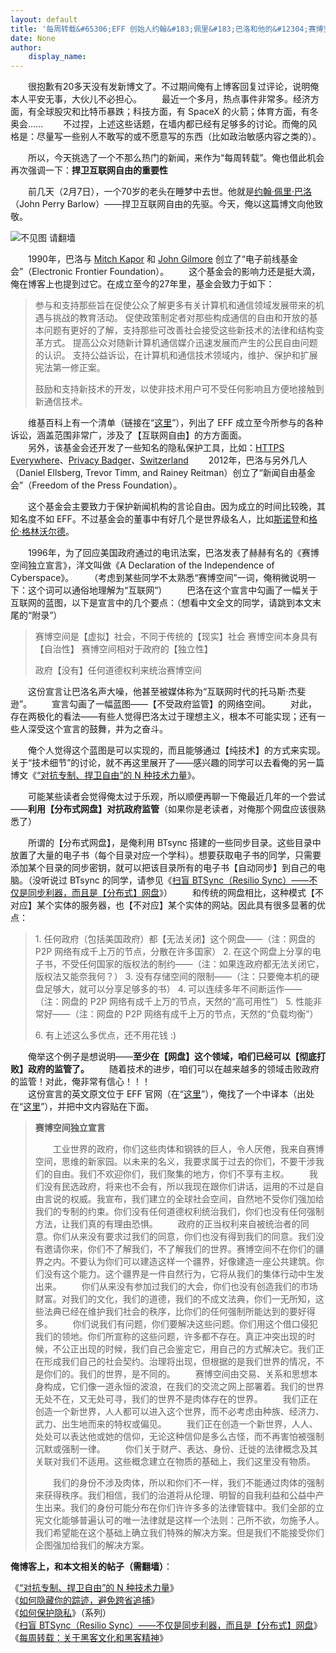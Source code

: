 ```yaml
---
layout: default
title: '每周转载&#65306;EFF 创始人约翰&#183;佩里&#183;巴洛和他的&#12304;赛博空间独立宣言&#12305;'
date: None
author:
    display_name: 
---
```


　　很抱歉有20多天没有发新博文了。不过期间俺有上博客回复过评论，说明俺本人平安无事，大伙儿不必担心。 　　最近一个多月，热点事件非常多。经济方面，有全球股灾和比特币暴跌；科技方面，有 SpaceX 的火箭；体育方面，有冬奥会...... 　　不过捏，上述这些话题，在墙内都已经有足够多的讨论。而俺的风格是：尽量写一些别人不敢写的或不愿意写的东西（比如政治敏感内容之类的）。

　　所以，今天挑选了一个不那么热门的新闻，来作为“每周转载”。俺也借此机会再次强调一下：**捍卫互联网自由的重要性**

  
　　前几天（2月7日），一个70岁的老头在睡梦中去世。他就是[约翰·佩里·巴洛](https://en.wikipedia.org/wiki/John_Perry_Barlow)（John Perry Barlow）——捍卫互联网自由的先驱。今天，俺以这篇博文向他致敬。

![不见图 请翻墙](https://lh3.googleusercontent.com/JNEP0Bc0ProjFwnkXAMXzrY8hWxhiYv0LxwrVclyWhQMw7-RW-BWIAJeFPMVPO2lMxoE0vOaHNbvSi0SkWjVDuByw9PV13NkT3OI91o5ciT3jVbJpYwfw_5uUTieeLYhPmFoCFatH2g)

  
  
　　1990年，巴洛与 [Mitch Kapor](https://en.wikipedia.org/wiki/Mitch_Kapor) 和 [John Gilmore](https://en.wikipedia.org/wiki/John_Gilmore_(activist)) 创立了“电子前线基金会”（Electronic Frontier Foundation）。 　　这个基金会的影响力还是挺大滴，俺在博客上也提到过它。在成立至今的27年里，基金会致力于如下：

> 参与和支持那些旨在促使公众了解更多有关计算机和通信领域发展带来的机遇与挑战的教育活动。 促使政策制定者对那些构成通信的自由和开放的基本问题有更好的了解，支持那些可改善社会接受这些新技术的法律和结构变革方式。 提高公众对随新计算机通信媒介迅速发展而产生的公民自由问题的认识。 支持公益诉讼，在计算机和通信技术领域内，维护、保护和扩展宪法第一修正案。
> 
> 鼓励和支持新技术的开发，以使非技术用户可不受任何影响且方便地接触到新通信技术。

　　维基百科上有一个清单（链接在“[这里](https://en.wikipedia.org/wiki/List_of_litigation_involving_the_Electronic_Frontier_Foundation)”），列出了 EFF 成立至今所参与的各种诉讼，涵盖范围非常广，涉及了【互联网自由】的方方面面。  
　　另外，该基金会还开发了一些知名的隐私保护工具，比如：[HTTPS Everywhere](https://en.wikipedia.org/wiki/HTTPS_Everywhere)、[Privacy Badger](https://en.wikipedia.org/wiki/Privacy_Badger)、[Switzerland](https://en.wikipedia.org/wiki/Switzerland_(software)) 　　2012年，巴洛与另外几人（Daniel Ellsberg, Trevor Timm, and Rainey Reitman）创立了“新闻自由基金会”（Freedom of the Press Foundation）。

　　这个基金会主要致力于保护新闻机构的言论自由。因为成立的时间比较晚，其知名度不如 EFF。不过基金会的董事中有好几个是世界级名人，比如[斯诺登](https://zh.wikipedia.org/wiki/%E7%88%B1%E5%BE%B7%E5%8D%8E%C2%B7%E6%96%AF%E8%AF%BA%E7%99%BB)和[格伦·格林沃尔德](https://zh.wikipedia.org/wiki/%E8%91%9B%E5%80%AB%C2%B7%E8%91%9B%E6%9E%97%E8%8F%AF%E5%BE%B7)。

　　1996年，为了回应美国政府通过的电讯法案，巴洛发表了赫赫有名的《赛博空间独立宣言》，洋文叫做《A Declaration of the Independence of Cyberspace》。 　　（考虑到某些同学不太熟悉“赛博空间”一词，俺稍微说明一下：这个词可以通俗地理解为“互联网”） 　　巴洛在这个宣言中勾画了一幅关于互联网的蓝图，以下是宣言中的几个要点：（想看中文全文的同学，请跳到本文末尾的“附录”）

> 赛博空间是【虚拟】社会，不同于传统的【现实】社会 赛博空间本身具有【自治性】 赛博空间相对于政府的【独立性】
> 
> 政府【没有】任何道德权利来统治赛博空间

　　这份宣言让巴洛名声大噪，他甚至被媒体称为“互联网时代的托马斯·杰斐逊”。 　　宣言勾画了一幅蓝图——【不受政府监管】的网络空间。 　　对此，存在两极化的看法——有些人觉得巴洛太过于理想主义，根本不可能实现；还有一些人深受这个宣言的鼓舞，并为之奋斗。

　　俺个人觉得这个蓝图是可以实现的，而且能够通过【纯技术】的方式来实现。关于“技术细节”的讨论，就不再这里展开了——感兴趣的同学可以去看俺的另一篇博文《[“对抗专制、捍卫自由”的 N 种技术力量](https://program-think.blogspot.com/2015/08/Technology-and-Freedom.html)》。

　　可能某些读者会觉得俺太过于乐观，所以顺便再聊一下俺最近几年的一个尝试——**利用【分布式网盘】对抗政府监管**（如果你是老读者，对俺那个网盘应该很熟悉了）

  
　　所谓的【分布式网盘】，是俺利用 BTsync 搭建的一些同步目录。这些目录中放置了大量的电子书（每个目录对应一个学科）。想要获取电子书的同学，只需要添加某个目录的同步密钥，就可以把该目录所有的电子书【自动同步】到自己的电脑。（没听说过 BTsync 的同学，请参见《[扫盲 BTSync（Resilio Sync）——不仅是同步利器，而且是【分布式】网盘](https://program-think.blogspot.com/2015/01/BitTorrent-Sync.html)》） 　　和传统的网盘相比，这种模式【不对应】某个实体的服务器，也【不对应】某个实体的网站。因此具有很多显著的优点：

> 1\. 任何政府（包括美国政府）都【无法关闭】这个网盘——（注：网盘的 P2P 网络有成千上万的节点，分散在许多国家） 2. 在这个网盘上分享的电子书，不受任何国家的版权法的制约——（注：如果连政府都无法关闭它，版权法又能奈我何？） 3. 没有存储空间的限制——（注：只要俺本机的硬盘足够大，就可以分享足够多的书） 4. 可以连续多年不间断运作——（注：网盘的 P2P 网络有成千上万的节点，天然的“高可用性”） 5. 性能非常好——（注：网盘的 P2P 网络有成千上万的节点，天然的“负载均衡”）
> 
> 6\. 有上述这么多优点，还不用花钱 :)

  
　　俺举这个例子是想说明——**至少在【网盘】这个领域，咱们已经可以【彻底打败】政府的监管了。** 　　随着技术的进步，咱们可以在越来越多的领域击败政府的监管！对此，俺非常有信心！！！  
　　这份宣言的英文原文位于 EFF 官网（在“[这里](https://www.eff.org/cyberspace-independence)”），俺找了一个中译本（出处在“[这里](https://www.douban.com/group/topic/20771202)”），并把中文内容贴在下面。  

> **赛博空间独立宣言**
> 
> 　　工业世界的政府，你们这些肉体和钢铁的巨人，令人厌倦，我来自赛博空间，思维的新家园。以未来的名义，我要求属于过去的你们，不要干涉我们的自由。我们不欢迎你们，我们聚集的地方，你们不享有主权。 　　我们没有民选政府，将来也不会有，所以我现在跟你们讲话，运用的不过是自由言说的权威。我宣布，我们建立的全球社会空间，自然地不受你们强加给我们的专制的约束。你们没有任何道德权利统治我们，你们也没有任何强制方法，让我们真的有理由恐惧。 　　政府的正当权利来自被统治者的同意。你们从来没有要求过我们的同意，你们也没有得到我们的同意。我们没有邀请你来，你们不了解我们，不了解我们的世界。赛博空间不在你们的疆界之内。不要认为你们可以建造这样一个疆界，好像建造一座公共建筑。你们没有这个能力。这个疆界是一件自然行为，它将从我们的集体行动中生发出来。 　　你们从来没有参加过我们的大会，你们也没有创造我们的市场财富。对我们的文化，我们的道德，我们的不成文法典，你们一无所知，这些法典已经在维护我们社会的秩序，比你们的任何强制所能达到的要好得多。 　　你们说我们有问题，你们要解决这些问题。你们用这个借口侵犯我们的领地。你们所宣称的这些问题，许多都不存在。真正冲突出现的时候，不公正出现的时候，我们自己会鉴定它，用自己的方式解决它。我们正在形成我们自己的社会契约。治理将出现，但根据的是我们世界的情况，不是你们的。我们的世界，是不同的。 　　赛博空间由交易、关系和思想本身构成，它们像一道永恒的波浪，在我们的交流之网上部署着。我们的世界无处不在，又无处可寻，我们的世界不是肉体存在的世界。 　　我们正在创造一个新世界，人人都可以进入这个世界，而不必考虑由种族、经济力、武力、出生地而来的特权或偏见。 　　我们正在创造一个新世界，人人、处处可以表达他或她的信仰，无论这种信仰是多么古怪，而不再害怕被强制沉默或强制一律。 　　你们关于财产、表达、身份、迁徙的法律概念及其关联对我们不适用。这些概念建立在物质的基础上，我们这里没有物质。
> 
> 　　我们的身份不涉及肉体，所以和你们不一样，我们不能通过肉体的强制来获得秩序。我们相信，我们的治道将从伦理、明智的自我利益和公益中产生出来。我们的身份可能分布在你们许许多多的法律管辖中。我们全部的立宪文化能够普遍认可的唯一法律就是这样一个法则：己所不欲，勿施予人。我们希望能在这个基础上确立我们特殊的解决方案。但是我们不能接受你们企图强加给我们的解决方案。

**俺博客上，和本文相关的帖子（需翻墙）**：

  
《[“对抗专制、捍卫自由”的 N 种技术力量](https://program-think.blogspot.com/2015/08/Technology-and-Freedom.html)》  
《[如何隐藏你的踪迹，避免跨省追捕](https://program-think.blogspot.com/2010/04/howto-cover-your-tracks-0.html)》  
《[如何保护隐私](https://program-think.blogspot.com/2013/06/privacy-protection-0.html)》（系列）  
《[扫盲 BTSync（Resilio Sync）——不仅是同步利器，而且是【分布式】网盘](https://program-think.blogspot.com/2015/01/BitTorrent-Sync.html)》  
《[每周转载：关于黑客文化和黑客精神](https://program-think.blogspot.com/2013/01/weekly-share-37.html)》

